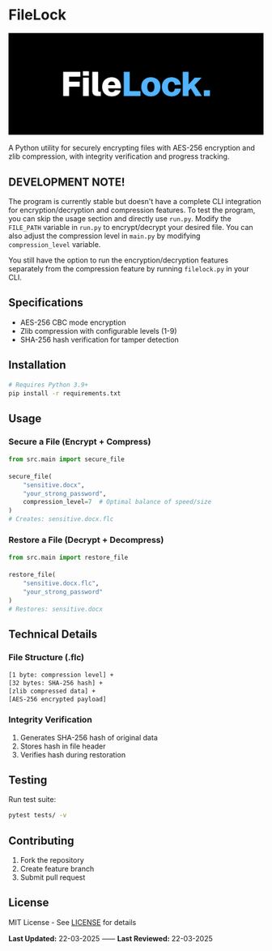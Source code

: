 # FileLock

![1741196416000](image/README/1741196416000.png)

A Python utility for securely encrypting files with AES-256 encryption and zlib compression, with integrity verification and progress tracking.

## DEVELOPMENT NOTE!

The program is currently stable but doesn't have a complete CLI integration for encryption/decryption and compression features. To test the program, you can skip the usage section and directly use `run.py`. Modify the `FILE_PATH` variable in `run.py` to encrypt/decrypt your desired file. You can also adjust the compression level in `main.py` by modifying `compression_level` variable.

You still have the option to run the encryption/decryption features separately from the compression feature by running `filelock.py` in your CLI.

## Specifications

- AES-256 CBC mode encryption
- Zlib compression with configurable levels (1-9)
- SHA-256 hash verification for tamper detection

## Installation

```bash
# Requires Python 3.9+
pip install -r requirements.txt
```

## Usage

### Secure a File (Encrypt + Compress)

```python
from src.main import secure_file

secure_file(
    "sensitive.docx",
    "your_strong_password",
    compression_level=7  # Optimal balance of speed/size
)
# Creates: sensitive.docx.flc
```

### Restore a File (Decrypt + Decompress)

```python
from src.main import restore_file

restore_file(
    "sensitive.docx.flc",
    "your_strong_password"
)
# Restores: sensitive.docx
```

## Technical Details

### File Structure (.flc)

```
[1 byte: compression level] +
[32 bytes: SHA-256 hash] +
[zlib compressed data] +
[AES-256 encrypted payload]
```

### Integrity Verification

1. Generates SHA-256 hash of original data
2. Stores hash in file header
3. Verifies hash during restoration

## Testing

Run test suite:

```bash
pytest tests/ -v
```

## Contributing

1. Fork the repository
2. Create feature branch
3. Submit pull request

## License

MIT License - See [LICENSE](LICENSE) for details

**Last Updated:** 22-03-2025 ⸺ **Last Reviewed:** 22-03-2025
